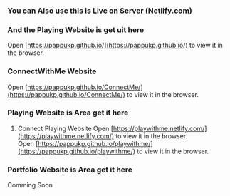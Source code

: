 ### You can Also use this is Live on Server (Netlify.com) <br />

### And the Playing Website is get uit here <br/>
Open [https://pappukp.github.io/](https://pappukp.github.io/) to view it in the browser.

### ConnectWithMe Website
Open [https://pappukp.github.io/ConnectMe/](https://pappukp.github.io/ConnectMe/) to view it in the browser.

### Playing Website is Area get it here

1. Connect Playing Website
Open [https://playwithme.netlify.com/](https://playwithme.netlify.com/) to view it in the browser.<br/>
Open [https://pappukp.github.io/playwithme/](https://pappukp.github.io/playwithme/) to view it in the browser.

### Portfolio Website is Area get it here

Comming Soon

